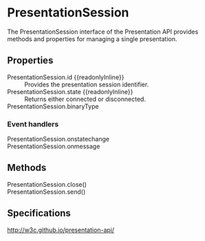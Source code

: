 # PresentationSession

The PresentationSession interface of the Presentation API provides methods and properties for managing a single presentation.

## Properties

<dl>
  <dt>PresentationSession.id {{readonlyInline}}</dt>
  <dd>Provides the presentation session identifier.</dd>
  <dt>PresentationSession.state {{readonlyInline}}</dt>
  <dd>Returns either connected or disconnected.</dd>
  <dt>PresentationSession.binaryType</dt>
  <dd></dd>
</dl>

### Event handlers

<dl>
  <dt>PresentationSession.onstatechange</dt>
  <dd></dd>
  <dt>PresentationSession.onmessage</dt>
  <dd></dd>
</dl>

## Methods

<dl>
  <dt>PresentationSession.close()</dt>
  <dd></dd>
  <dt>PresentationSession.send()</dt>
  <dd></dd>
</dl>

## Specifications

<http://w3c.github.io/presentation-api/>
